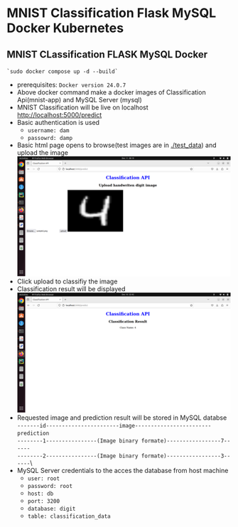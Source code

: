 # MNIST Classification Flask MySQL Docker Kubernetes

## MNIST CLassification FLASK MySQL Docker
    `sudo docker compose up -d --build`
- prerequisites: `Docker version 24.0.7`
- Above docker command make a docker images of Classification Api(mnist-app) and MySQL Server (mysql)
- MNIST Classification will be live on localhost [http://localhost:5000/predict](http://localhost:5000/predict)
- Basic authentication is used 
  - `username: dam`
  - `passowrd: damp`
- Basic html page opens to browse(test images are in [./test_data](./test_data)) and upload the image
![Upload page](https://github.com/shahmustafa/mnist/blob/master/readme_imgs/Screenshot%20from%202023-12-11%2000-19-45.png)
- Click upload to classifiy the image
- Classification result will be displayed
![Result page](https://github.com/shahmustafa/mnist/blob/master/readme_imgs/Screenshot%20from%202023-12-10%2022-45-10.png)
- Requested image and prediction result will be stored in MySQL databse\
`-------id-----------------------image------------------------prediction`\
`--------1----------------(Image binary formate)-----------------7------`\
`--------2----------------(Image binary formate)-----------------3------`\
- MySQL Server credentials to the acces the database from host machine
  - `user: root`
  - `password: root`
  - `host: db`
  - `port: 3200`
  - `database: digit`
  - `table: classification_data`